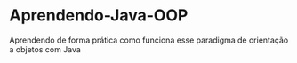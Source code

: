 # Aprendendo-Java-OOP
Aprendendo de forma prática como funciona esse paradigma de orientação a objetos com Java
